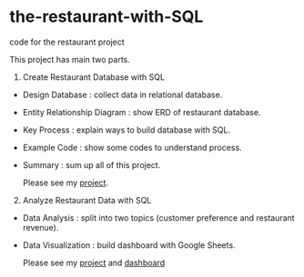 # the-restaurant-with-SQL
code for the restaurant project

This project has main two parts.

1. Create Restaurant Database with SQL
  - Design Database : collect data in relational database.
  - Entity Relationship Diagram : show ERD of restaurant database. 
  - Key Process : explain ways to build database with SQL.
  - Example Code : show some codes to understand process.
  - Summary : sum up all of this project.

    Please see my [project](https://pawanratphisisopakorn.wordpress.com/2022/09/14/database-with-sql/?preview=true). 


2. Analyze Restaurant Data with SQL
  - Data Analysis : split into two topics (customer preference and restaurant revenue).
  - Data Visualization : build dashboard with Google Sheets.

    Please see my [project](https://pawanratphisisopakorn.wordpress.com/2022/09/17/analysis-with-sql/) and [dashboard](https://docs.google.com/spreadsheets/d/13rVuv4QXD-tx9ovfMDZiSeCJWHpuiR8ncBlFi6zSa8Q/edit?usp=sharing)






